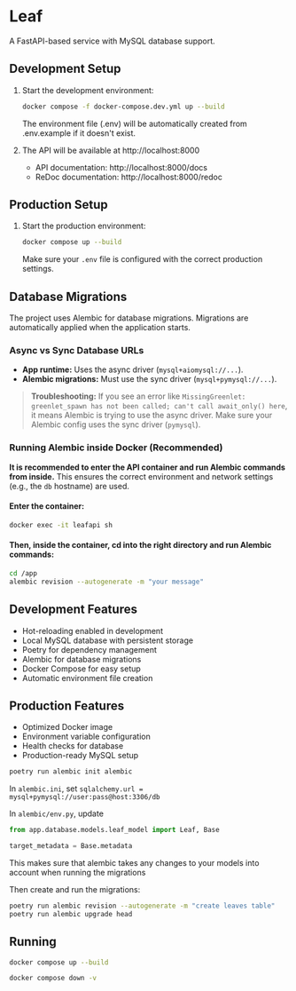 # Leaf

A FastAPI-based service with MySQL database support.

## Development Setup

1. Start the development environment:
   ```bash
   docker compose -f docker-compose.dev.yml up --build
   ```
   The environment file (.env) will be automatically created from .env.example if it doesn't exist.

2. The API will be available at http://localhost:8000
   - API documentation: http://localhost:8000/docs
   - ReDoc documentation: http://localhost:8000/redoc

## Production Setup

1. Start the production environment:
   ```bash
   docker compose up --build
   ```
   Make sure your `.env` file is configured with the correct production settings.

## Database Migrations

The project uses Alembic for database migrations. Migrations are automatically applied when the application starts.

### Async vs Sync Database URLs
- **App runtime:** Uses the async driver (`mysql+aiomysql://...`).
- **Alembic migrations:** Must use the sync driver (`mysql+pymysql://...`).

> **Troubleshooting:**
> If you see an error like `MissingGreenlet: greenlet_spawn has not been called; can't call await_only() here`, it means Alembic is trying to use the async driver. Make sure your Alembic config uses the sync driver (`pymysql`).

### Running Alembic inside Docker (Recommended)

**It is recommended to enter the API container and run Alembic commands from inside.** This ensures the correct environment and network settings (e.g., the `db` hostname) are used.

#### Enter the container:

```bash
docker exec -it leafapi sh
```

#### Then, inside the container, cd into the right directory and  run Alembic commands:

```sh
cd /app
alembic revision --autogenerate -m "your message"
```

## Development Features

- Hot-reloading enabled in development
- Local MySQL database with persistent storage
- Poetry for dependency management
- Alembic for database migrations
- Docker Compose for easy setup
- Automatic environment file creation

## Production Features

- Optimized Docker image
- Environment variable configuration
- Health checks for database
- Production-ready MySQL setup

```bash
poetry run alembic init alembic 
```

In `alembic.ini`, set `sqlalchemy.url = mysql+pymysql://user:pass@host:3306/db`

In `alembic/env.py`, update

```python
from app.database.models.leaf_model import Leaf, Base

target_metadata = Base.metadata
```

This makes sure that alembic takes any changes to your models into account when running the migrations

Then create and run the migrations:

```bash
poetry run alembic revision --autogenerate -m "create leaves table"
poetry run alembic upgrade head
```

## Running

```bash
docker compose up --build
```

```bash
docker compose down -v
```
